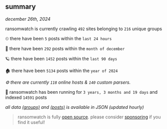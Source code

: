 
## summary
_december 26th, 2024_

ransomwatch is currently crawling `492` sites belonging to `216` unique groups

⏲ there have been `5` posts within the `last 24 hours`

🦈 there have been `292` posts within the `month of december`

🪐 there have been `1452` posts within the `last 90 days`

🏚 there have been `5134` posts within the `year of 2024`

_⚙️ there are currently `118` online hosts & `140` custom parsers._

🦕 ransomwatch has been running for `3 years, 3 months and 19 days` and indexed `14591` posts

_all data  [(groups)](http://ransomwhat.telemetry.ltd/groups) and [(posts)](http://ransomwhat.telemetry.ltd/posts) is available in JSON (updated hourly)_

> ransomwatch is fully [open source](https://github.com/joshhighet/ransomwatch#ransomwatch--). please consider [sponsoring](https://github.com/sponsors/joshhighet) if you find it useful!
